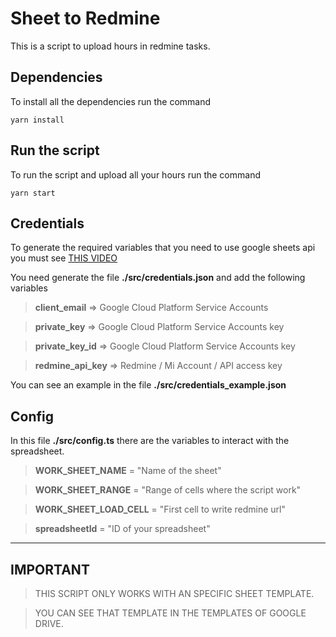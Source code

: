 # **Sheet to Redmine**

This is a script to upload hours in redmine tasks.

## **Dependencies**

To install all the dependencies run the command

```
yarn install
```

## **Run the script**

To run the script and upload all your hours run the command

```
yarn start
```

## **Credentials**

To generate the required variables that you need to use google sheets api you must see [THIS VIDEO](https://www.youtube.com/watch?v=MiPpQzW_ya0&t=2449s)

You need generate the file **./src/credentials.json** and add the following variables

> **client_email** => Google Cloud Platform Service Accounts

> **private_key** => Google Cloud Platform Service Accounts key

> **private_key_id** => Google Cloud Platform Service Accounts key

> **redmine_api_key** => Redmine / Mi Account / API access key

You can see an example in the file **./src/credentials_example.json**

## **Config**

In this file **./src/config.ts** there are the variables to interact with the spreadsheet.

> **WORK_SHEET_NAME** = "Name of the sheet"

> **WORK_SHEET_RANGE** = "Range of cells where the script work"

> **WORK_SHEET_LOAD_CELL** = "First cell to write redmine url"

> **spreadsheetId** = "ID of your spreadsheet"

---

## IMPORTANT

> THIS SCRIPT ONLY WORKS WITH AN SPECIFIC SHEET TEMPLATE.

> YOU CAN SEE THAT TEMPLATE IN THE TEMPLATES OF GOOGLE DRIVE.
